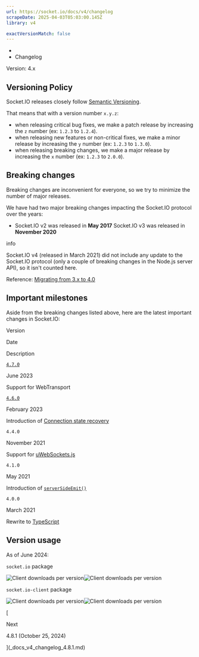 ```yaml
---
url: https://socket.io/docs/v4/changelog
scrapeDate: 2025-04-03T05:03:00.145Z
library: v4

exactVersionMatch: false
---
```


*   [](index.md)
*   Changelog

Version: 4.x

## Versioning Policy[​](_docs_v4_changelog.md#versioning-policy)

Socket.IO releases closely follow [Semantic Versioning](https://semver.org/).

That means that with a version number `x.y.z`:
*   when releasing critical bug fixes, we make a patch release by increasing the `z` number (ex: `1.2.3` to `1.2.4`).
*   when releasing new features or non-critical fixes, we make a minor release by increasing the `y` number (ex: `1.2.3` to `1.3.0`).
*   when releasing breaking changes, we make a major release by increasing the `x` number (ex: `1.2.3` to `2.0.0`).

## Breaking changes[​](_docs_v4_changelog.md#breaking-changes)

Breaking changes are inconvenient for everyone, so we try to minimize the number of major releases.

We have had two major breaking changes impacting the Socket.IO protocol over the years:
*   Socket.IO v2 was released in **May 2017**   Socket.IO v3 was released in **November 2020**

info

Socket.IO v4 (released in March 2021) did not include any update to the Socket.IO protocol (only a couple of breaking changes in the Node.js server API), so it isn't counted here.

Reference: [Migrating from 3.x to 4.0](_docs_v4_migrating-from-3-x-to-4-0_.md)

## Important milestones[​](_docs_v4_changelog.md#important-milestones)

Aside from the breaking changes listed above, here are the latest important changes in Socket.IO:

Version

Date

Description

[`4.7.0`](_docs_v4_changelog_4.7.0.md)

June 2023

Support for WebTransport

[`4.6.0`](_docs_v4_changelog_4.6.0.md)

February 2023

Introduction of [Connection state recovery](_docs_v4_connection-state-recovery.md)

`4.4.0`

November 2021

Support for [uWebSockets.js](_docs_v4_server-installation_.md#usage-with-uwebsockets)

`4.1.0`

May 2021

Introduction of [`serverSideEmit()`](_docs_v4_server-instance_.md#serversideemit)

`4.0.0`

March 2021

Rewrite to [TypeScript](https://www.typescriptlang.org/)

## Version usage[​](_docs_v4_changelog.md#version-usage)

As of June 2024:

`socket.io` package

![Client downloads per version](https://socket.io/images/server-downloads-per-version.png)![Client downloads per version](https://socket.io/images/server-downloads-per-version-dark.png)

`socket.io-client` package

![Client downloads per version](https://socket.io/images/client-downloads-per-version.png)![Client downloads per version](https://socket.io/images/client-downloads-per-version-dark.png)

[

Next

4.8.1 (October 25, 2024)

](_docs_v4_changelog_4.8.1.md)
